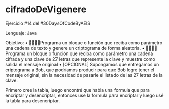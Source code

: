# cifradoDeVigenere
Ejercicio #14 del #30DaysOfCodeByAEIS

Lenguaje: Java

Objetivo:
•	🧑‍💻👩‍💻Programa un bloque o función que reciba como parámetro una cadena de texto y genere un criptograma de forma aleatoria.
•	🧑‍💻👩‍💻Programa un bloque o función que reciba como parámetro una cadena cifrada y una clave de 27 letras que represente la clave y muestre como salida el mensaje original
•	[OPCIONAL] Supongamos que entregamos un criptograma a Bob, que podríamos producir para que Bob logre tener el mensaje original, sin la necesidad de pasarle el listado de las 27 letras de la clave.

Primero cree la tabla, luego encontré que habia una formula que para encriptar y desencriptar, entonces use la formula para encriptar y luego usé la tabla para desencriptar.
